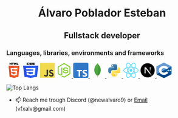 <h1 align="center">Álvaro Poblador Esteban</h1>
<h2 align="center">Fullstack developer</h2>

<h3 align="left">Languages, libraries, environments and frameworks</h3>
<p align="left">
  <a href="https://developer.mozilla.org/en-US/docs/Web/HTML" target="_blank"> <img src="./images/html.svg" alt="html" width="40" height="40"></a> 
  <a href="https://developer.mozilla.org/en-US/docs/Web/CSS" target="_blank"> <img src="./images/css.svg" alt="css" width="40" height="40"></a> 
  <a href="https://developer.mozilla.org/en-US/docs/Web/JavaScript" target="_blank"> <img src="./images/javascript.svg" alt="javascript" width="40" height="40"></a>
  <a href="https://nodejs.org" target="_blank"> <img src="./images/nodejs1.png" alt="nodejs" width="40" height="40"/> </a> 
  <a href="https://www.typescriptlang.org/" target="_blank"> <img src="./images/typescript.png" alt="typescript" width="40" height="40"/> </a> 
  <a href="https://mongodb.com" target="_blank"> <img src="./images/mongodb.png" alt="mongodb" width="40" height="40"/> </a> 
  <a href="https://www.python.org" target="_blank"> <img src="./images/python.svg" alt="python" width="40" height="40"/> </a>
  <a href="https://reactjs.org/" target="_blank"> <img src="./images/react.svg" alt="react" width="40" height="40"/> </a>
  <a href="https://nextjs.org/" target="_blank"> <img src="./images/nextjs.png" alt="next" width="40" height="40"/> </a>
  <a href="https://cplusplus.com/" target="_blank"> <img src="./images/cpp.png" alt="cpp" width="40" height="40"/> </a>
  
</p>

![Top Langs](https://github-readme-stats-git-masterrstaa-rickstaa.vercel.app/api/top-langs/?username=newalvaro9&layout=compact)


- 📫 Reach me trough Discord (@newalvaro9) or [Email](mailto:vfxalv@gmail.com 'vfxalv@gmail.com') (vfxalv@gmail<span>.</span>com)
